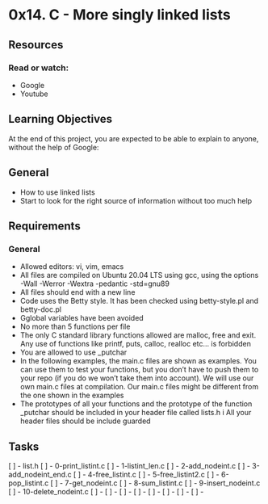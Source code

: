 # 0x14. C - More singly linked lists
## Resources
### Read or watch:
- Google
- Youtube
## Learning Objectives
At the end of this project, you are expected to be able to explain to anyone, without the help of Google:

## General
- How to use linked lists
- Start to look for the right source of information without too much help
##  Requirements
### General
- Allowed editors: vi, vim, emacs
- All  files are compiled on Ubuntu 20.04 LTS using gcc, using the options -Wall -Werror -Wextra -pedantic -std=gnu89
- All files should end with a new line
- Code uses the Betty style. It has been checked using betty-style.pl and betty-doc.pl
- Gglobal variables have been avoided
- No more than 5 functions per file
- The only C standard library functions allowed are malloc, free and exit. Any use of functions like printf, puts, calloc, realloc etc… is forbidden
- You are allowed to use _putchar
- In the following examples, the main.c files are shown as examples. You can use them to test your functions, but you don’t have to push them to your repo (if you do we won’t take them into account). We will use our own main.c files at compilation. Our main.c files might be different from the one shown in the examples
- The prototypes of all your functions and the prototype of the function _putchar should be included in your header file called lists.h
i All your header files should be include guarded

## Tasks

[ ] - list.h
[ ] - 0-print\_listint.c
[ ] - 1-listint\_len.c
[ ] - 2-add\_nodeint.c
[ ] - 3-add\_nodeint\_end.c
[ ] - 4-free\_listint.c
[ ] - 5-free\_listint2.c
[ ] - 6-pop\_listint.c
[ ] - 7-get\_nodeint.c
[ ] - 8-sum\_listint.c
[ ] - 9-insert\_nodeint.c
[ ] - 10-delete\_nodeint.c
[ ] -
[ ] -
[ ] -
[ ] -
[ ] -
[ ] -
[ ] -
[ ] - 
